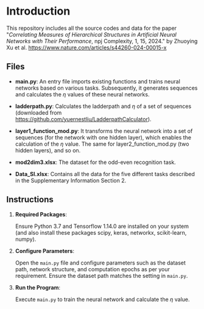 # Introduction
This repository includes all the source codes and data for the paper "*Correlating Measures of Hierarchical Structures in Artificial Neural Networks with Their Performance*, npj Complexity, 1, 15, 2024." by Zhuoying Xu et al. https://www.nature.com/articles/s44260-024-00015-x 


## Files
- **main.py**: An entry file imports existing functions and trains neural networks based on various tasks. Subsequently, it generates sequences and calculates the $\eta$ values of these neural networks.

- **ladderpath.py**: Calculates the ladderpath and $\eta$ of a set of sequences (downloaded from https://github.com/yuernestliu/LadderpathCalculator).

- **layer1_function_mod.py**: It transforms the neural network into a set of sequences (for the network with one hidden layer), which enables the calculation of the $\eta$ value. The same for layer2_function_mod.py (two hidden layers), and so on.

- **mod2dim3.xlsx**: The dataset for the odd-even recognition task.

- **Data_SI.xlsx**: Contains all the data for the five different tasks described in the Supplementary Information Section 2.




## Instructions

1. **Required Packages**: 

   Ensure Python 3.7 and Tensorflow 1.14.0 are installed on your system (and also install these packages scipy, keras, networkx, scikit-learn, numpy).

2. **Configure Parameters**:

   Open the `main.py` file and configure parameters such as the dataset path, network structure, and computation epochs as per your requirement. Ensure the dataset path matches the setting in `main.py`.

3. **Run the Program**:

   Execute `main.py` to train the neural network and calculate the $\eta$ value.



